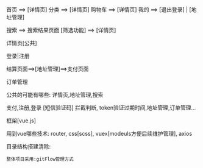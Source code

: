 首页      ==>     [详情页]
分类      ==>     [详情页]
购物车      ==>     [详情页]
我的      ==>     [退出登录] | [地址管理]

搜索      ==>     搜索结果页面  [筛选功能] ==> [详情页]

详情页[公共]

登录|注册

结算页面==>[地址管理]==>支付页面

订单管理

公共的可能有哪些: 详情页,地址管理,搜索

支付,注册,登录 [短信验证码] 拦截判断, token验证过期时间,地址管理,订单管理...

框架[vue.js]

用到vue哪些技术:
    router, css[scss], vuex[modeuls方便后续维护管理], axios
    
目录结构搭建清除:

    整体项目采用:gitFlow管理方式

